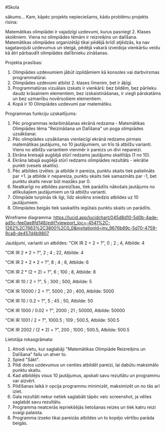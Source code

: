 #Skola

sākums...
Kam, kāpēc projekts nepieciešams, kādu problēmu projekts risina:

Matemātikas olimpiādei ir vajadzīgi uzdevumi, kurus pasniegt 2. Klases skolēniem. Viena no olimpiādes tēmām ir reizreiķins un dalīšana. Matemātikas olimpiādes organizētāji tikai pēdējā brīdī atjēdzās, ka nav sagatavojuši uzdevumus un steigā, pēdējā vakarā izveidoja vienkāršu veidu kā ātri pārbaudīt olimpiādes dalībnieku zināšanas. 

Projekta prasības: 
1. Olimpiādes uzdevumiem jābūt izpildāmiem kā konsoles vai darbvirsmas programmatūrai. 
2. Olimpiādes uzdevumi atbilst 2. klases līmenim, bet ir āķīgi. 
3. Programmatūras vizuālais izskats ir vienkārš:
bez bildēm, bez pārlieku daudz krāsainiem elementiem, bez izskaistināšanas, ir viegli pārskatāms un bez uzmanību novērsošiem elementiem. 
4. Kopā ir 10 Olimpiādes uzdevumi par matemātiku.


Programmas funkciju uzskaitījums: 
1. Pēc programmas iedarbināšanas ekrānā redzama - Matemātikas Olimpiādes tēma "Reizināšana un Dalīšana" un poga olimpiādes uzsākšanai. 
2. Pēc olimpiādes uzsākšanas vienlaicīgi ekrānā redzams pirmais matemātikas jautājums, no 10 jautājumiem, un trīs tā atbilžu varianti. Viens no atbilžu variantiem vienmēr ir pareizs un divi nepareizi. 
3. Ekrāna kreisajā augšējā stūrī redzams jautājumu skaitītājs (1 no 10).
4. Ekrāna labajā augšējā stūrī redzams olimpiādes rezultāts - iekrātie punkti (vesels skaitlis).
5. Pēc atbildes izvēles:
	ja atbilde ir pareiza, punktu skaits tiek palielināts par +1.
	ja atbilde ir nepareiza, punktu skaits tiek samazināts par -1, bet punktu skaits nevar būt mazāks par 0.
6. Neatkarīgi no atbildes pareizības, tiek parādīts nākošais jautājums no atlikušajiem jautājumiem un tā atbilžu varianti.
7. Olimpiāde turpinās tik ilgi, līdz skolēns sniedzis atbildes uz 10 jautājumiem.
8. Olimpiādes beigās tiek saskaitīts iegūtais punktu skaits un parādīts.

Wireframe diagramma: https://lucid.app/lucidchart/045d8d10-5d0b-4ade-ad5c-fee0ae8fd148/edit?viewport_loc=-4541%2C-1262%2C7663%2C3800%2C0_0&invitationId=inv_9676b89c-5d70-4759-9ca8-de457d4b9807

Jautājumi, varianti un atbildes:
"CIK IR 2 + 2 = ?", 0 ; 2 ; 4, Atbilde: 4

"CIK IR 2 * 2 = ?", 2 ; 4 ; 22, Atbilde: 4

"CIK IR 2 + 2 * 2 = ?", 8 ; 4 ; 6, Atbilde: 6 

"CIK IR 2 * (2 + 2) = ?", 6 ; 100 ; 8, Atbilde: 8 

"CIK IR 10 / 2 = ?", 5 ; 300 ; 500, Atbilde: 5

"CIK IR 10000 / 2 = ?", 5000 ; 20 ; 400, Atbilde: 5000

"CIK IR 10 / 0.2 = ?", 5 ; 45 ; 50, Atbilde: 50

"CIK IR 1000 / 0.02 = ?", 2000 ; 21 ; 50000, Atbilde: 50000

"CIK IR 1001 / 2 = ?", 1000.5 ; 109 ; 500.5, Atbilde: 500.5

"CIK IR 2002 / (2 * 2) = ?", 200 ; 1000 ; 500.5, Atbilde: 500.5

Lietotāja rokasgrāmata:
1. Atrodi vietu, kur saglabāji "Matemātikas Olimpiāde Reizreiķins un Dalīšana" failu un atver to. 
2. Spied "Sākt".
3. Pildi dotos uzdevumus un centies atbildēt pareizi, lai dabūtu maksimālo punktu skaitu.
4. Kad atbildējis visus 10 jautājumus, apskati savu rezultātu un programmu var aizvērt. 
5. Pildīšanas laikā ir opcija programmu minimizēt, maksimizēt un no tās arī iziet.
6. Gala rezultāti nekur netiek saglabāti tāpēc veic screenshot, ja vēlies saglabāt savu rezultātu.
7. Programma neatcerās iepriekšējās lietošanas reizes un tiek katru reizi svaigi palaista. 
8. Programma izseko tikai pareizās atbildes un to kopējo vērtību parāda beigās. 


 

